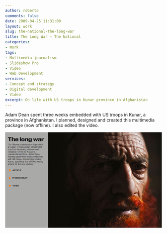 ```yaml
---
author: roberto
comments: false
date: 2009-04-25 11:31:00
layout: work
slug: the-national-the-long-war
title: The Long War – The National
categories:
- Work
tags:
- Multimedia journalism
- Slideshow Pro
- Video
- Web Development
services:
- Concept and strategy
- Digital development
- Video
excerpt: On life with US troops in Kunar province in Afghanistan
---
```


Adam Dean spent three weeks embedded with US troops in Kunar, a province in Afghanistan. I planned, designed and created this multimedia package (now offline). I also edited the video.

![Screenshot showing the Long War interactive on a desktop](/images/work-korengal.jpg)
